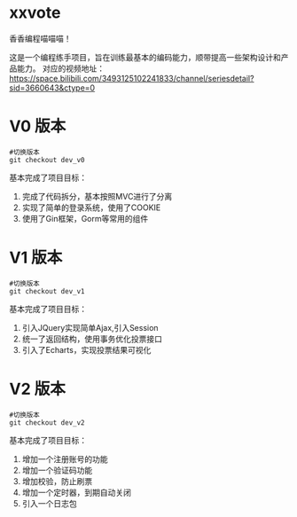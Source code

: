 # xxvote
香香编程喵喵喵！

这是一个编程练手项目，旨在训练最基本的编码能力，顺带提高一些架构设计和产品能力。
对应的视频地址：
https://space.bilibili.com/3493125102241833/channel/seriesdetail?sid=3660643&ctype=0

# V0 版本
```shell
#切换版本
git checkout dev_v0
```

基本完成了项目目标：

1. 完成了代码拆分，基本按照MVC进行了分离
2. 实现了简单的登录系统，使用了COOKIE
3. 使用了Gin框架，Gorm等常用的组件

# V1 版本
```shell
#切换版本
git checkout dev_v1
```

基本完成了项目目标：

1. 引入JQuery实现简单Ajax,引入Session
2. 统一了返回结构，使用事务优化投票接口
3. 引入了Echarts，实现投票结果可视化

# V2 版本
```shell
#切换版本
git checkout dev_v2
```

基本完成了项目目标：

1. 增加一个注册账号的功能
2. 增加一个验证码功能
3. 增加校验，防止刷票
4. 增加一个定时器，到期自动关闭
5. 引入一个日志包
